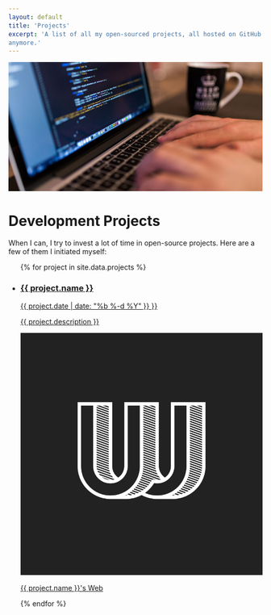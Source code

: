 ```yaml
---
layout: default
title: 'Projects'
excerpt: 'A list of all my open-sourced projects, all hosted on GitHub. Fair warning: some of them are not maintained
anymore.'
---
```



<div class="">
    <img src="/assets/images/section-projects.jpg" alt="Photography by Negative Space" />
    <h1 class="">Development Projects</h1>
</div>

When I can, I try to invest a lot of time in open-source projects. Here are a few of them I initiated myself:

<ul class="">
    {% for project in site.data.projects %}
    <li class="">
        <a class="" href="/projects/{{ project.url }}">
            <h3 class="">{{ project.name }}</h3>
            <time class="" datetime="{{ project.date }}">{{ project.date | date: "%b %-d %Y" }} }}</time>
            <p class="">{{ project.description }}</p>
            <img class="" src="/assets/images/logo-WCD.svg" alt="{{ project.name }} Image" />
        </a>
        <p class="">
            <a href="{{ project.web }}" target="_blank">{{ project.name }}'s Web</a>
        </p>
    </li>
    {% endfor %}
</ul>
